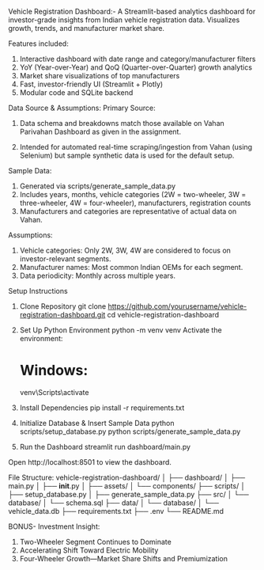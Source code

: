 Vehicle Registration Dashboard:-
A Streamlit-based analytics dashboard for investor-grade insights from Indian vehicle registration data. Visualizes growth, trends, and manufacturer market share.

Features included:
1. Interactive dashboard with date range and category/manufacturer filters
2. YoY (Year-over-Year) and QoQ (Quarter-over-Quarter) growth analytics
3. Market share visualizations of top manufacturers
4. Fast, investor-friendly UI (Streamlit + Plotly)
5. Modular code and SQLite backend

Data Source & Assumptions:
  Primary Source:
1. Data schema and breakdowns match those available on Vahan Parivahan Dashboard as given in the assignment.

2. Intended for automated real-time scraping/ingestion from Vahan (using Selenium) but sample synthetic data is used for the default setup.

  Sample Data:
1. Generated via scripts/generate_sample_data.py
2. Includes years, months, vehicle categories (2W = two-wheeler, 3W = three-wheeler, 4W = four-wheeler), manufacturers, registration counts
3. Manufacturers and categories are representative of actual data on Vahan.

  Assumptions:

1. Vehicle categories: Only 2W, 3W, 4W are considered to focus on investor-relevant segments.
2. Manufacturer names: Most common Indian OEMs for each segment.
3. Data periodicity: Monthly across multiple years.

Setup Instructions
1. Clone Repository
    git clone https://github.com/yourusername/vehicle-registration-dashboard.git
    cd vehicle-registration-dashboard
2. Set Up Python Environment
    python -m venv venv
    Activate the environment:
    # Windows:
    venv\Scripts\activate
3. Install Dependencies
    pip install -r requirements.txt

4. Initialize Database & Insert Sample Data
    python scripts/setup_database.py
    python scripts/generate_sample_data.py
5. Run the Dashboard
    streamlit run dashboard/main.py

Open http://localhost:8501 to view the dashboard.

File Structure:
vehicle-registration-dashboard/
│
├── dashboard/
│   ├── main.py
│   ├── __init__.py
│   ├── assets/
│   └── components/
├── scripts/
│   ├── setup_database.py
│   ├── generate_sample_data.py
├── src/
│   └── database/
│       └── schema.sql
├── data/
│   └── database/
│       └── vehicle_data.db
├── requirements.txt
├── .env
└── README.md

BONUS-
Investment Insight:
1. Two-Wheeler Segment Continues to Dominate
2. Accelerating Shift Toward Electric Mobility
3. Four-Wheeler Growth—Market Share Shifts and Premiumization

